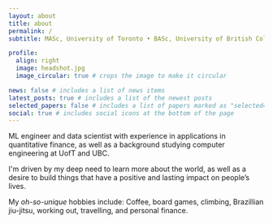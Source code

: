 ```yaml
---
layout: about
title: about
permalink: /
subtitle: MASc, University of Toronto • BASc, University of British Columbia

profile:
  align: right
  image: headshot.jpg
  image_circular: true # crops the image to make it circular

news: false # includes a list of news items
latest_posts: true # includes a list of the newest posts
selected_papers: false # includes a list of papers marked as "selected={true}"
social: true # includes social icons at the bottom of the page
---
```


ML engineer and data scientist with experience in applications in quantitative finance, as well as a background studying computer engineering at UofT and UBC.

I'm driven by my deep need to learn more about the world, as well as a desire to build things that have a positive and lasting impact on people’s lives.

My _oh-so-unique_ hobbies include: Coffee, board games, climbing, Brazillian jiu-jitsu, working out, travelling, and personal finance.
